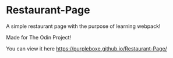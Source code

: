 # Restaurant-Page

A simple restaurant page with the purpose of learning webpack!

Made for The Odin Project!

You can view it here https://purpleboxe.github.io/Restaurant-Page/

